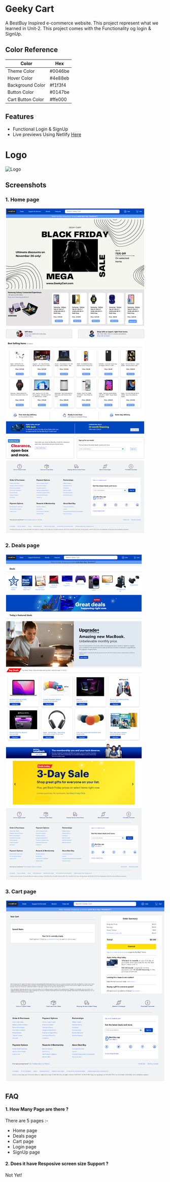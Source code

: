 # Geeky Cart

A BestBuy Inspired e-commerce website. This project represent what we learned in Unit-2. This project comes with the Functionality og login & SignUp.

## Color Reference

| Color             | Hex                                                              |
| ----------------- | ---------------------------------------------------------------- |
| Theme Color       |  #0046be |
| Hover Color       |  #4e88eb |
| Background Color  |  #f1f3f4 |
| Button Color      |  #0147be |
| Cart Button Color |  #ffe000 |

## Features

- Functional Login & SignUp
- Live previews Using Netlify <a href="https://playful-sherbet-98d4d5.netlify.app/" target="_blank">Here</a>

# Logo

![Logo](https://playful-sherbet-98d4d5.netlify.app/image/WhatsApp%20Image%20-11-10%20at%2000.07.23.jpg)

## Screenshots

### 1. Home page

![App Screenshot](/img/home.png)

### 2. Deals page

![App Screenshot](/img/deal.png)

### 3. Cart page

![App Screenshot](/img/cart.png)

## FAQ

#### 1. How Many Page are there ?

There are 5 pages :-

- Home page
- Deals page
- Cart page
- Login page
- SignUp page

#### 2. Does it have Resposive screen size Support ?

Not Yet!
